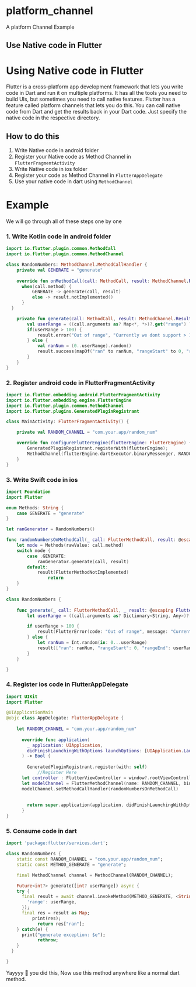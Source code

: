 # platform_channel

A platform Channel Example

## Use Native code in Flutter


# Using Native code in Flutter

Flutter is a cross-platform app development framework that lets you write code in Dart and run it on multiple platforms. It has all the tools you need to build UIs, but sometimes you need to call native features. Flutter has a feature called platform channels that lets you do this. You can call native code from Dart and get the results back in your Dart code. Just specify the native code in the respective directory.

## How to do this

1. Write Native code in android folder
2. Register your Native code as Method Channel in `FlutterFragmentActivity`
3. Write Native code in ios folder
4. Register your code as Method Channel in `FlutterAppDelegate`
5. Use your native code in dart using `MethodChannel`

# Example

We will go through all of these steps one by one

### 1. Write Kotlin code in android folder

```kotlin
import io.flutter.plugin.common.MethodCall
import io.flutter.plugin.common.MethodChannel

class RandomNumbers: MethodChannel.MethodCallHandler {
	private val GENERATE = "generate"
	
	override fun onMethodCall(call: MethodCall, result: MethodChannel.Result) {
      when(call.method) {
          GENERATE -> generate(call, result)
          else -> result.notImplemented()
      }
  }

	private fun generate(call: MethodCall, result: MethodChannel.Result) {
		val userRange = ((call.arguments as? Map<*, *>)?.get("range") ?: 100) as Int
		if(userRange > 100) {
			result.error("Out of range", "Currently we dont support > 100", Exception("outta range"))
		} else {
			val ranNum = (0..userRange).random()
			result.success(mapOf("ran" to ranNum, "rangeStart" to 0, "rangeEnd" to userRange))
		}
	}
}
```

### 2. Register android code in FlutterFragmentActivity

```kotlin
import io.flutter.embedding.android.FlutterFragmentActivity
import io.flutter.embedding.engine.FlutterEngine
import io.flutter.plugin.common.MethodChannel
import io.flutter.plugins.GeneratedPluginRegistrant

class MainActivity: FlutterFragmentActivity() {

    private val RANDOM_CHANNEL = "com.your.app/random_num"

    override fun configureFlutterEngine(flutterEngine: FlutterEngine) {
        GeneratedPluginRegistrant.registerWith(flutterEngine);
        MethodChannel(flutterEngine.dartExecutor.binaryMessenger, RANDOM_CHANNEL).setMethodCallHandler(RandomNumbers())
    }
}
```

### 3. Write Swift code in ios

```swift
import Foundation
import Flutter

enum Methods: String {
    case GENERATE = "generate"
}

let ranGenerator = RandomNumbers()

func randomNumbersOnMethodCall(_ call: FlutterMethodCall, result: @escaping FlutterResult) {
    let mode = Methods(rawValue: call.method)
    switch mode {
        case .GENERATE:
            ranGenerator.generate(call, result)
        default:
            result(FlutterMethodNotImplemented)
                return
    }
}

class RandomNumbers {
	
	func generate(_ call: FlutterMethodCall, _ result: @escaping FlutterResult) {
		let userRange = ((call.arguments as? Dictionary<String, Any>)?["range"] as? Int ?? 100)

		if userRange > 100 {
			result(FlutterError(code: "Out of range", message: "Currently we dont support > 100", details: nil))
		} else {
			let ranNum = Int.random(in: 0...userRange)
			result(["ran": ranNum, "rangeStart": 0, "rangeEnd": userRange])
		}
	}

}
```

### 4. Register ios code in FlutterAppDelegate

```swift
import UIKit
import Flutter

@UIApplicationMain
@objc class AppDelegate: FlutterAppDelegate {
    
    let RANDOM_CHANNEL = "com.your.app/random_num"
    
	  override func application(
	    _ application: UIApplication,
	    didFinishLaunchingWithOptions launchOptions: [UIApplication.LaunchOptionsKey: Any]?
	  ) -> Bool {
	   
	    GeneratedPluginRegistrant.register(with: self)
			//Register Here
      let controller : FlutterViewController = window?.rootViewController as! FlutterViewController
      let modelChannel = FlutterMethodChannel(name: RANDOM_CHANNEL, binaryMessenger: controller.binaryMessenger)
      modelChannel.setMethodCallHandler(randomNumbersOnMethodCall)
      
	      
	    return super.application(application, didFinishLaunchingWithOptions: launchOptions)
	  }
}
```

### 5. Consume code in dart

```dart
import 'package:flutter/services.dart';

class RandomNumbers {
	static const RANDOM_CHANNEL = "com.your.app/random_num";
	static const METHOD_GENERATE = "generate";

	final MethodChannel channel = MethodChannel(RANDOM_CHANNEL);

	Future<int?> generate([int? userRange]) async {
    try {
      final result = await channel.invokeMethod(METHOD_GENERATE, <String, dynamic>{
        'range': userRange,
      });
      final res = result as Map;
		  print(res);
			return res["ran"];
    } catch(e) {
      print("generate exception: $e");
			rethrow;
    }
  }

}
```

Yayyyy 🥳 you did this, Now use this method anywhere like a normal dart method.

